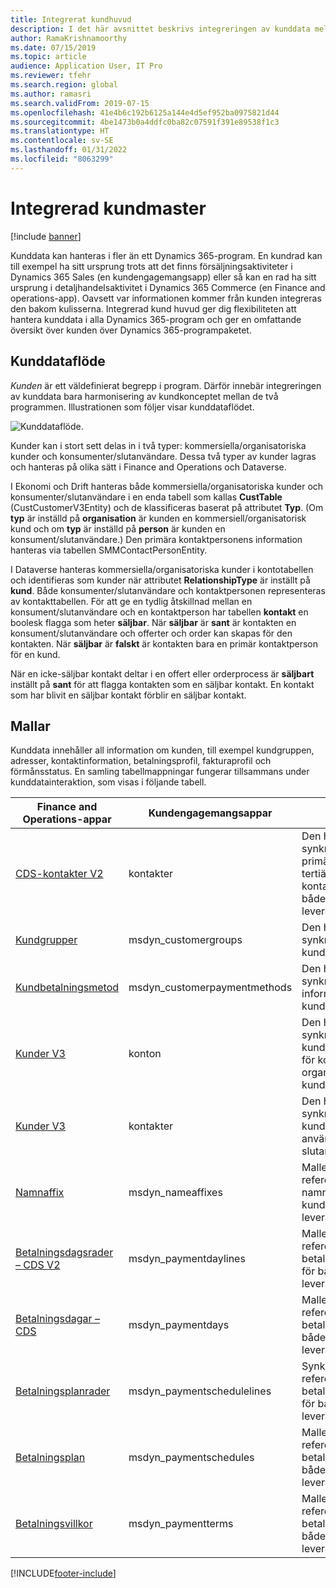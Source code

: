 ```yaml
---
title: Integrerat kundhuvud
description: I det här avsnittet beskrivs integreringen av kunddata mellan Finance and Operations och Dataverse.
author: RamaKrishnamoorthy
ms.date: 07/15/2019
ms.topic: article
audience: Application User, IT Pro
ms.reviewer: tfehr
ms.search.region: global
ms.author: ramasri
ms.search.validFrom: 2019-07-15
ms.openlocfilehash: 41e4b6c192b6125a144e4d5ef952ba0975821d44
ms.sourcegitcommit: 4be1473b0a4ddfc0ba82c07591f391e89538f1c3
ms.translationtype: HT
ms.contentlocale: sv-SE
ms.lasthandoff: 01/31/2022
ms.locfileid: "8063299"
---
```

# <a name="integrated-customer-master"></a>Integrerad kundmaster

[!include [banner](../../includes/banner.md)]



Kunddata kan hanteras i fler än ett Dynamics 365-program. En kundrad kan till exempel ha sitt ursprung trots att det finns försäljningsaktiviteter i Dynamics 365 Sales (en kundengagemangsapp) eller så kan en rad ha sitt ursprung i detaljhandelsaktivitet i Dynamics 365 Commerce (en Finance and operations-app). Oavsett var informationen kommer från kunden integreras den bakom kulisserna. Integrerad kund huvud ger dig flexibiliteten att hantera kunddata i alla Dynamics 365-program och ger en omfattande översikt över kunden över Dynamics 365-programpaketet.

## <a name="customer-data-flow"></a>Kunddataflöde

*Kunden* är ett väldefinierat begrepp i program. Därför innebär integreringen av kunddata bara harmonisering av kundkonceptet mellan de två programmen. Illustrationen som följer visar kunddataflödet.

![Kunddataflöde.](media/dual-write-customer-data-flow.png)

Kunder kan i stort sett delas in i två typer: kommersiella/organisatoriska kunder och konsumenter/slutanvändare. Dessa två typer av kunder lagras och hanteras på olika sätt i Finance and Operations och Dataverse.

I Ekonomi och Drift hanteras både kommersiella/organisatoriska kunder och konsumenter/slutanvändare i en enda tabell som kallas **CustTable** (CustCustomerV3Entity) och de klassificeras baserat på attributet **Typ**. (Om **typ** är inställd på **organisation** är kunden en kommersiell/organisatorisk kund och om **typ** är inställd på **person** är kunden en konsument/slutanvändare.) Den primära kontaktpersonens information hanteras via tabellen SMMContactPersonEntity.

I Dataverse hanteras kommersiella/organisatoriska kunder i kontotabellen och identifieras som kunder när attributet **RelationshipType** är inställt på **kund**. Både konsumenter/slutanvändare och kontaktpersonen representeras av kontakttabellen. För att ge en tydlig åtskillnad mellan en konsument/slutanvändare och en kontaktperson har tabellen **kontakt** en boolesk flagga som heter **säljbar**. När **säljbar** är **sant** är kontakten en konsument/slutanvändare och offerter och order kan skapas för den kontakten. När **säljbar** är **falskt** är kontakten bara en primär kontaktperson för en kund.

När en icke-säljbar kontakt deltar i en offert eller orderprocess är **säljbart** inställt på **sant** för att flagga kontakten som en säljbar kontakt. En kontakt som har blivit en säljbar kontakt förblir en säljbar kontakt.

## <a name="templates"></a>Mallar

Kunddata innehåller all information om kunden, till exempel kundgruppen, adresser, kontaktinformation, betalningsprofil, fakturaprofil och förmånsstatus. En samling tabellmappningar fungerar tillsammans under kunddatainteraktion, som visas i följande tabell.

Finance and Operations-appar | Kundengagemangsappar         | beskrivning
----------------------------|---------------------------------|------------
[CDS-kontakter V2](mapping-reference.md#115) | kontakter | Den här mallen synkroniserar all primär, sekundär och tertiär kontaktinformation för både kunder och leverantörer.
[Kundgrupper](mapping-reference.md#126) | msdyn_customergroups | Den här mallen synkroniserar kundgruppinformation.
[Kundbetalningsmetod](mapping-reference.md#127) | msdyn_customerpaymentmethods | Den här mallen synkroniserar information om kundbetalningsmetod.
[Kunder V3](mapping-reference.md#101) | konton | Den här mallen synkroniserar kundhuvudinformation för kommersiella och organisatoriska kunder.
[Kunder V3](mapping-reference.md#116) | kontakter | Den här mallen synkroniserar kundhuvuddata för användare och slutanvändare.
[Namnaffix](mapping-reference.md#155) | msdyn_nameaffixes | Mallen synkroniserar referensdata för namnaffix för både kunder och leverantörer.
[Betalningsdagsrader – CDS V2](mapping-reference.md#157) | msdyn_paymentdaylines | Mallen synkroniserar referensdata för betalningsplanrader för både kunder och leverantörer.
[Betalningsdagar – CDS](mapping-reference.md#158) | msdyn_paymentdays | Mallen synkroniserar referensdata för betalningsdagar för både kunder och leverantörer.
[Betalningsplanrader](mapping-reference.md#159) | msdyn_paymentschedulelines | Synkronisera referensdata för betalningsplanrader för både kunder och leverantörer.
[Betalningsplan](mapping-reference.md#160) | msdyn_paymentschedules | Mallen synkroniserar referensdata för betalningsplan för både kunder och leverantörer.
[Betalningsvillkor](mapping-reference.md#161) | msdyn_paymentterms | Mallen synkroniserar referensdata för betalningsvillkor för både kunder och leverantörer.

[!INCLUDE[footer-include](../../../../includes/footer-banner.md)]
